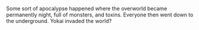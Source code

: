 Some sort of apocalypse happened where the overworld became permanently night, full of monsters, and toxins. Everyone then went down to the underground.
Yokai invaded the world?
